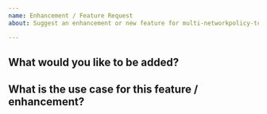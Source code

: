 ```yaml
---
name: Enhancement / Feature Request
about: Suggest an enhancement or new feature for multi-networkpolicy-tc

---
```

<!--  Please use this template to submit feature and enhancement requests -->


## What would you like to be added?

## What is the use case for this feature / enhancement?
